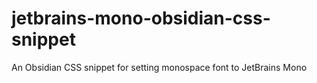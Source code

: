# jetbrains-mono-obsidian-css-snippet
An Obsidian CSS snippet for setting monospace font to JetBrains Mono
